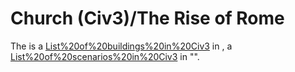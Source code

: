 # Church (Civ3)/The Rise of Rome

The is a [List%20of%20buildings%20in%20Civ3](building) in , a [List%20of%20scenarios%20in%20Civ3](scenario) in "".